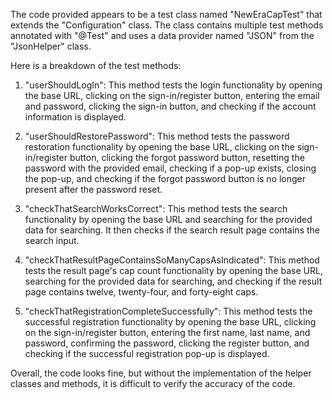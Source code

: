 The code provided appears to be a test class named "NewEraCapTest" that extends the "Configuration" class. The class contains multiple test methods annotated with "@Test" and uses a data provider named "JSON" from the "JsonHelper" class.

Here is a breakdown of the test methods:

1. "userShouldLogIn": This method tests the login functionality by opening the base URL, clicking on the sign-in/register button, entering the email and password, clicking the sign-in button, and checking if the account information is displayed.

2. "userShouldRestorePassword": This method tests the password restoration functionality by opening the base URL, clicking on the sign-in/register button, clicking the forgot password button, resetting the password with the provided email, checking if a pop-up exists, closing the pop-up, and checking if the forgot password button is no longer present after the password reset.

3. "checkThatSearchWorksCorrect": This method tests the search functionality by opening the base URL and searching for the provided data for searching. It then checks if the search result page contains the search input.

4. "checkThatResultPageContainsSoManyCapsAsIndicated": This method tests the result page's cap count functionality by opening the base URL, searching for the provided data for searching, and checking if the result page contains twelve, twenty-four, and forty-eight caps.

5. "checkThatRegistrationCompleteSuccessfully": This method tests the successful registration functionality by opening the base URL, clicking on the sign-in/register button, entering the first name, last name, and password, confirming the password, clicking the register button, and checking if the successful registration pop-up is displayed.

Overall, the code looks fine, but without the implementation of the helper classes and methods, it is difficult to verify the accuracy of the code.
